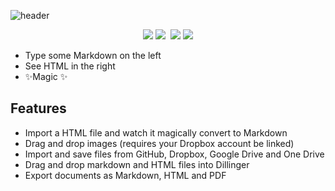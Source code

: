 ![header](https://capsule-render.vercel.app/api?type=waving&height=200&text=BomYu&fontAlign=85&fontAlignY=40&fontColor=ffffff&color=#fad0c4)

<div align=center>
<img src="https://img.shields.io/badge/CSS-1572B6?style=flat-square&logo=CSS3&logoColor=white"/>
<a><img src="https://img.shields.io/badge/JavaScript-F7DF1E?style=flat-square&logo=JavaScript&logoColor=white"/></a>&nbsp 
<img src="https://img.shields.io/badge/Java-007396?style=flat-square&logo=Java&logoColor=white">
<img src="https://img.shields.io/badge/Mysql-4479A1?style=flat-square&logo=Mysql&Studio&logoColor=white">
</div>



- Type some Markdown on the left
- See HTML in the right
- ✨Magic ✨

## Features

- Import a HTML file and watch it magically convert to Markdown
- Drag and drop images (requires your Dropbox account be linked)
- Import and save files from GitHub, Dropbox, Google Drive and One Drive
- Drag and drop markdown and HTML files into Dillinger
- Export documents as Markdown, HTML and PDF


